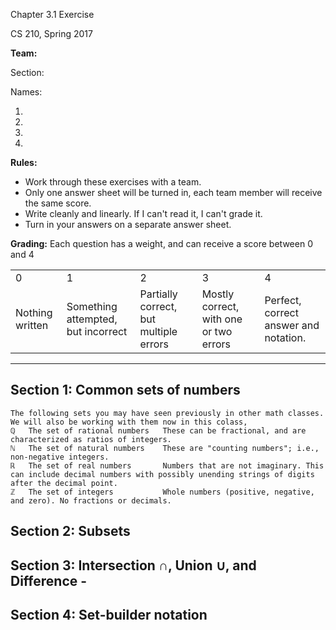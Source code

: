 Chapter 3.1 Exercise		

CS 210, Spring 2017

**Team:**

Section:

Names:

1. 
2. 
3. 
4. 

**Rules:** 

* Work through these exercises with a team. 
* Only one answer sheet will be turned in, each team member will receive the same score. 
* Write cleanly and linearly. If I can't read it, I can't grade it.
* Turn in your answers on a separate answer sheet.

**Grading:** Each question has a weight, and can receive a score between 0 and 4

<table>
<tr>
<td>0</td>
<td>1</td>
<td>2</td>
<td>3</td>
<td>4</td>
</tr>
<tr>
<td>Nothing written</td>
<td>Something attempted, but incorrect</td>
<td>Partially correct, but multiple errors</td>
<td>Mostly correct, with one or two errors</td>
<td>Perfect, correct answer and notation.</td>
</tr>
</table>

---

## Section 1: Common sets of numbers

    The following sets you may have seen previously in other math classes. We will also be working with them now in this colass,  
    ℚ   The set of rational numbers   These can be fractional, and are characterized as ratios of integers.
    ℕ   The set of natural numbers    These are "counting numbers"; i.e., non-negative integers.
    ℝ   The set of real numbers       Numbers that are not imaginary. This can include decimal numbers with possibly unending strings of digits after the decimal point.
    ℤ   The set of integers           Whole numbers (positive, negative, and zero). No fractions or decimals.

## Section 2: Subsets

## Section 3: Intersection ∩, Union ∪, and Difference -

## Section 4: Set-builder notation
